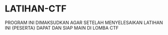 # LATIHAN-CTF

PROGRAM INI DIMAKSUDKAN AGAR SETELAH MENYELESAIKAN LATIHAN INI {PESERTA} DAPAT DAN SIAP MAIN DI LOMBA CTF
